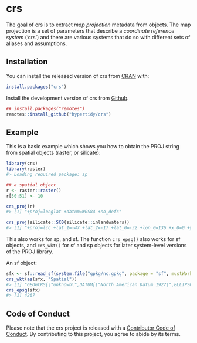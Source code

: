 
<!-- README.md is generated from README.Rmd. Please edit that file -->

# crs

<!-- badges: start -->

<!-- badges: end -->

The goal of crs is to extract *map projection* metadata from objects.
The map projection is a set of parameters that describe a *coordinate
reference system* (‘crs’) and there are various systems that do so with
different sets of aliases and assumptions.

## Installation

You can install the released version of crs from
[CRAN](https://CRAN.R-project.org) with:

``` r
install.packages("crs")
```

Install the development version of crs from
[Github](https://github.com/hypertidy/crs).

``` r
## install.packages("remotes")
remotes::install_github("hypertidy/crs")
```

## Example

This is a basic example which shows you how to obtain the PROJ string
from spatial objects (raster, or silicate):

``` r
library(crs)
library(raster)
#> Loading required package: sp

## a spatial object
r <- raster::raster()
r[50:51] <- 10

crs_proj(r)
#> [1] "+proj=longlat +datum=WGS84 +no_defs"

crs_proj(silicate::SC0(silicate::inlandwaters))
#> [1] "+proj=lcc +lat_1=-47 +lat_2=-17 +lat_0=-32 +lon_0=136 +x_0=0 +y_0=0 +ellps=WGS84 +towgs84=0,0,0,0,0,0,0 +units=m +no_defs"
```

This also works for sp, and sf. The function `crs_epsg()` also works for
sf objects, and `crs_wkt()` for sf and sp objects for later system-level
versions of the PROJ library.

An sf
object:

``` r
sfx <- sf::read_sf(system.file("gpkg/nc.gpkg", package = "sf", mustWork = TRUE))
crs_wkt(as(sfx, "Spatial"))
#> [1] "GEOGCRS[\"unknown\",DATUM[\"North American Datum 1927\",ELLIPSOID[\"Clarke 1866\",6378206.4,294.978698213898,LENGTHUNIT[\"metre\",1]],ID[\"EPSG\",6267]],PRIMEM[\"Greenwich\",0,ANGLEUNIT[\"degree\",0.0174532925199433],ID[\"EPSG\",8901]],CS[ellipsoidal,2],AXIS[\"longitude\",east,ORDER[1],ANGLEUNIT[\"degree\",0.0174532925199433,ID[\"EPSG\",9122]]],AXIS[\"latitude\",north,ORDER[2],ANGLEUNIT[\"degree\",0.0174532925199433,ID[\"EPSG\",9122]]]]"
crs_epsg(sfx)
#> [1] 4267
```

## Code of Conduct

Please note that the crs project is released with a [Contributor Code of
Conduct](https://contributor-covenant.org/version/1/0/0/CODE_OF_CONDUCT.html).
By contributing to this project, you agree to abide by its terms.
